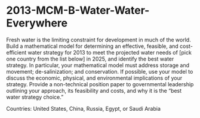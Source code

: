 # 2013-MCM-B-Water-Water-Everywhere


Fresh water is the limiting constraint for development in much of the world. Build a mathematical model for determining an effective, feasible, and cost-efficient water strategy for 2013 to meet the projected water needs of [pick one country from the list below] in 2025, and identify the best water strategy. In particular, your mathematical model must address storage and movement; de-salinization; and conservation. If possible, use your model to discuss the economic, physical, and environmental implications of your strategy. Provide a non-technical position paper to governmental leadership outlining your approach, its feasibility and costs, and why it is the “best water strategy choice.”

Countries: United States, China, Russia, Egypt, or Saudi Arabia
